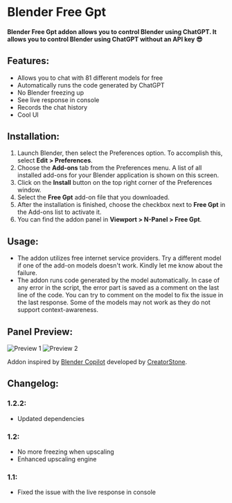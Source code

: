 # Blender Free Gpt

#### Blender Free Gpt addon allows you to control Blender using ChatGPT. It allows you to control Blender using ChatGPT **without an API key 😎**

## Features:
- Allows you to chat with 81 different models for free 
- Automatically runs the code generated by ChatGPT
- No Blender freezing up
- See live response in console
- Records the chat history
- Cool UI

## Installation:
1. Launch Blender, then select the Preferences option. To accomplish this, select **Edit > Preferences**.
2. Choose the **Add-ons** tab from the Preferences menu. A list of all installed add-ons for your Blender application is shown on this screen.
3. Click on the **Install** button on the top right corner of the Preferences window.
4. Select the **Free Gpt** add-on file that you downloaded.
5. After the installation is finished, choose the checkbox next to **Free Gpt** in the Add-ons list to activate it.
6. You can find the addon panel in **Viewport > N-Panel > Free Gpt**.

## Usage:
- The addon utilizes free internet service providers. Try a different model if one of the add-on models doesn't work. Kindly let me know about the failure.
- The addon runs code generated by the model automatically. In case of any error in the script, the error part is saved as a comment on the last line of the code. You can try to comment on the model to fix the issue in the last response. Some of the models may not work as they do not support context-awareness.

## Panel Preview:
![Preview 1](https://assets.superhivemarket.com/cache/c9ec9ad1f1f6a7065153bc461e5ce051.png)
![Preview 2](https://assets.superhivemarket.com/cache/e284d6d6155ed126c95c1ea1d7b3e2fc.png)

Addon inspired by [Blender Copilot](https://blendermarket.com/products/blender-copilot-blendergpt) developed by [CreatorStone](https://blendermarket.com/creators/creatorstone).

## Changelog:
### 1.2.2:
- Updated dependencies

### 1.2:
- No more freezing when upscaling
- Enhanced upscaling engine

### 1.1:
- Fixed the issue with the live response in console

